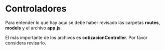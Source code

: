 # Controladores

Para entender lo que hay aquí se debe haber revisado las carpetas **routes**, **models** y el archivo **app.js**.

El más importante de los archivos es **cotizacionController**. Por favor considera revisarlo.